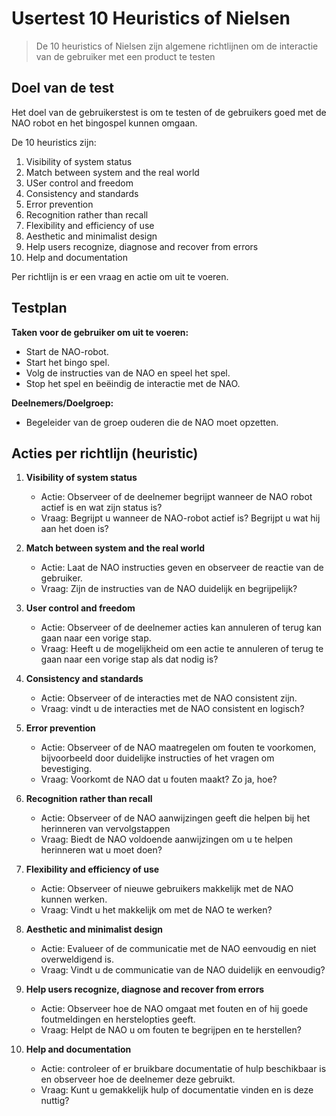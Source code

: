 # Usertest 10 Heuristics of Nielsen

>De 10 heuristics of Nielsen zijn algemene richtlijnen om de interactie van de gebruiker met een product te testen

## Doel van de test

Het doel van de gebruikerstest is om te testen of de gebruikers goed met de NAO robot en het bingospel kunnen omgaan.

De 10 heuristics zijn:

1. Visibility of system status
2. Match between system and the real world
3. USer control and freedom
4. Consistency and standards
5. Error prevention
6. Recognition rather than recall
7. Flexibility and efficiency of use
8. Aesthetic and minimalist design
9. Help users recognize, diagnose and recover from errors
10. Help and documentation


Per richtlijn is er een vraag en actie om uit te voeren. 


## Testplan

**Taken voor de gebruiker om uit te voeren:**

- Start de NAO-robot.
- Start het bingo spel.
- Volg de instructies van de NAO en speel het spel.
- Stop het spel en beëindig de interactie met de NAO.

**Deelnemers/Doelgroep:**

- Begeleider van de groep ouderen die de NAO moet opzetten.


## Acties per richtlijn (heuristic)

1. **Visibility of system status**
    - Actie: Observeer of de deelnemer begrijpt wanneer de NAO robot actief is en wat zijn status is?
    - Vraag: Begrijpt u wanneer de NAO-robot actief is? Begrijpt u wat hij aan het doen is?

2. **Match between system and the real world**
    - Actie: Laat de NAO instructies geven en observeer de reactie van de gebruiker.
    - Vraag: Zijn de instructies van de NAO duidelijk en begrijpelijk?

3. **User control and freedom**
    - Actie: Observeer of de deelnemer acties kan annuleren of terug kan gaan naar een vorige stap.
    - Vraag: Heeft u de mogelijkheid om een actie te annuleren of terug te gaan naar een vorige stap als dat nodig is?

4. **Consistency and standards**
    - Actie: Observeer of de interacties met de NAO consistent zijn.
    - Vraag: vindt u de interacties met de NAO consistent en logisch?

5. **Error prevention**
    - Actie: Observeer of de NAO maatregelen om fouten te voorkomen, bijvoorbeeld door duidelijke instructies of het vragen om bevestiging.
    - Vraag: Voorkomt de NAO dat u fouten maakt? Zo ja, hoe?

6. **Recognition rather than recall**
    - Actie: Observeer of de NAO aanwijzingen geeft die helpen bij het herinneren van vervolgstappen
    - Vraag: Biedt de NAO voldoende aanwijzingen om u te helpen herinneren wat u moet doen?

7. **Flexibility and efficiency of use**
    - Actie: Observeer of nieuwe gebruikers makkelijk met de NAO kunnen werken.
    - Vraag: Vindt u het makkelijk om met de NAO te werken?

8. **Aesthetic and minimalist design**
    - Actie: Evalueer of de communicatie met de NAO eenvoudig en niet overweldigend is.
    - Vraag: Vindt u de communicatie van de NAO duidelijk en eenvoudig?

9. **Help users recognize, diagnose and recover from errors**
    - Actie: Observeer hoe de NAO omgaat met fouten en of hij goede foutmeldingen en herstelopties geeft.
    - Vraag: Helpt de NAO u om fouten te begrijpen en te herstellen?

10. **Help and documentation**
    - Actie: controleer of er bruikbare documentatie of hulp beschikbaar is en observeer hoe de deelnemer deze gebruikt.
    - Vraag: Kunt u gemakkelijk hulp of documentatie vinden en is deze nuttig?